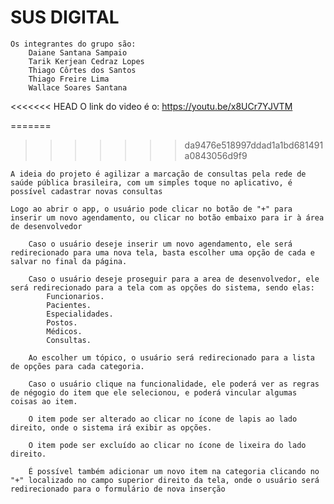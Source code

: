 <h1>SUS DIGITAL</h1>

    Os integrantes do grupo são:
        Daiane Santana Sampaio
        Tarik Kerjean Cedraz Lopes
        Thiago Côrtes dos Santos
        Thiago Freire Lima
        Wallace Soares Santana

<<<<<<< HEAD
    O link do video é o: https://youtu.be/x8UCr7YJVTM    
      

=======
>>>>>>> da9476e518997ddad1a1bd681491a0843056d9f9

    A ideia do projeto é agilizar a marcação de consultas pela rede de saúde pública brasileira, com um simples toque no aplicativo, é possível cadastrar novas consultas
    
    Logo ao abrir o app, o usuário pode clicar no botão de "+" para inserir um novo agendamento, ou clicar no botão embaixo para ir à área de desenvolvedor
    
        Caso o usuário deseje inserir um novo agendamento, ele será redirecionado para uma nova tela, basta escolher uma opção de cada e salvar no final da página.
        
        Caso o usuário deseje proseguir para a area de desenvolvedor, ele será redirecionado para a tela com as opções do sistema, sendo elas:
            Funcionarios.
            Pacientes.
            Especialidades.
            Postos.
            Médicos.
            Consultas.
            
        Ao escolher um tópico, o usuário será redirecionado para a lista de opções para cada categoria.

        Caso o usuário clique na funcionalidade, ele poderá ver as regras de négogio do item que ele selecionou, e poderá vincular algumas coisas ao item.
        
        O item pode ser alterado ao clicar no ícone de lapis ao lado direito, onde o sistema irá exibir as opções.
        
        O item pode ser excluído ao clicar no ícone de lixeira do lado direito.
        
        É possível também adicionar um novo item na categoria clicando no "+" localizado no campo superior direito da tela, onde o usuário será redirecionado para o formulário de nova inserção
    

